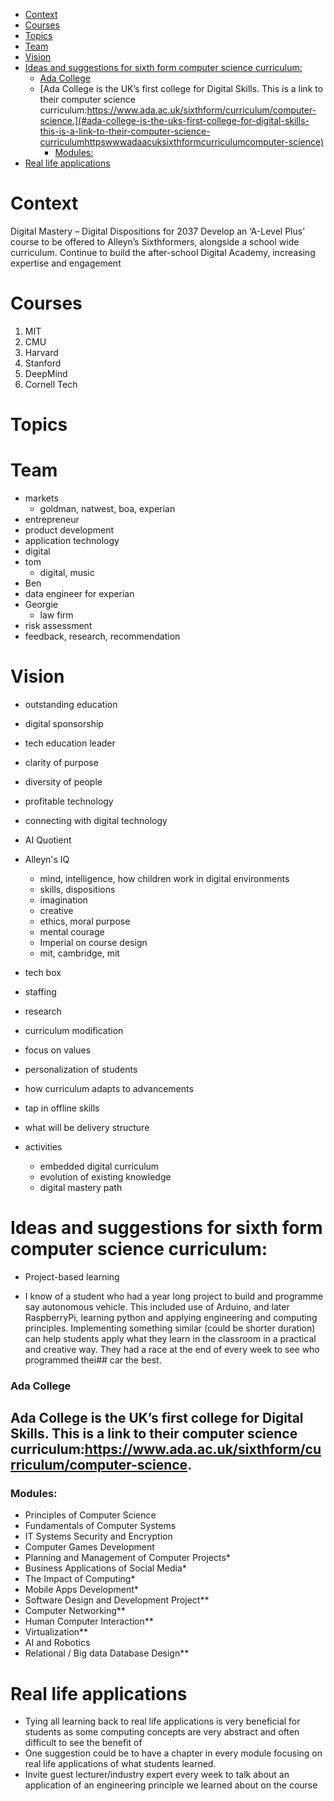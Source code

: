 - [Context](#context)
- [Courses](#courses)
- [Topics](#topics)
- [Team](#team)
- [Vision](#vision)
- [Ideas and suggestions for sixth form computer science curriculum:](#ideas-and-suggestions-for-sixth-form-computer-science-curriculum)
    - [Ada College](#ada-college)
  - [Ada College is the UK’s first college for Digital Skills. This is a link to their computer science curriculum:https://www.ada.ac.uk/sixthform/curriculum/computer-science.](#ada-college-is-the-uks-first-college-for-digital-skills-this-is-a-link-to-their-computer-science-curriculumhttpswwwadaacuksixthformcurriculumcomputer-science)
    - [Modules:](#modules)
- [Real life applications](#real-life-applications)
# Context

Digital Mastery – Digital Dispositions for 2037
Develop an ‘A-Level Plus’ course to be offered to Alleyn’s Sixthformers, alongside a school wide curriculum. 
Continue to build the after-school Digital Academy, increasing expertise and engagement


# Courses
1. MIT
2. CMU
3. Harvard
4. Stanford
5. DeepMind
6. Cornell Tech



# Topics

# Team
 - markets
   - goldman, natwest, boa, experian
 - entrepreneur
 - product development
 - application technology
 - digital
 - tom 
   - digital, music
 - Ben
 - data engineer for experian
 - Georgie
   - law firm
 - risk assessment
 -  feedback, research, recommendation
  
# Vision
- outstanding education
- digital sponsorship
- tech education leader
- clarity of purpose
- diversity of people
- profitable technology
- connecting with digital technology
- AI Quotient
- Alleyn's IQ
  - mind, intelligence, how children work in digital environments 
  - skills, dispositions
  - imagination
  - creative
  - ethics, moral purpose
  - mental courage
  - Imperial on course design
  - mit, cambridge, mit
- tech box
- staffing 
- research
- curriculum modification

- focus on values
- personalization of students
- how curriculum adapts to advancements
- tap in offline skills
- what will be delivery structure
- activities 
  - embedded digital curriculum
  - evolution of existing knowledge
  - digital mastery path


# Ideas and suggestions for sixth form computer science curriculum:
- Project-based learning 

- I know of a student who had a year long project to build and programme say autonomous vehicle. This included use of Arduino, and later RaspberryPi, learning python and applying engineering and computing principles. Implementing something similar (could be shorter duration) can help students apply what they learn in the classroom in a practical and creative way. They had a race at the end of every week to see who programmed thei## car the best.

### Ada College 
## Ada College is the UK’s first college for Digital Skills. This is a link to their computer science curriculum:https://www.ada.ac.uk/sixthform/curriculum/computer-science.

### Modules: 
- Principles of Computer Science
- Fundamentals of Computer Systems
- IT Systems Security and Encryption
- Computer Games Development
- Planning and Management of Computer Projects*
- Business Applications of Social Media*
- The Impact of Computing*
- Mobile Apps Development*
- Software Design and Development Project**
- Computer Networking**
- Human Computer Interaction**
- Virtualization**
- AI and Robotics
- Relational / Big data Database Design**

# Real life applications 
- Tying all learning back to real life applications is very beneficial for students as some computing concepts are very abstract and often difficult to see the benefit of
- One suggestion could be to have a chapter in every module focusing on real life applications of what students learned.
- Invite guest lecturer/industry expert every week to talk about an application of an engineering principle we learned about on the course 
